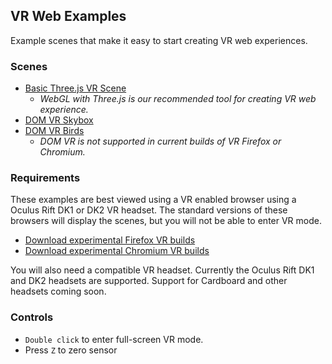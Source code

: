 ## VR Web Examples

Example scenes that make it easy to start creating VR web experiences.

### Scenes

* [Basic Three.js VR Scene](http://mozvr.github.io/vr-web-examples/threejs-vr-boilerplate/)
    - *WebGL with Three.js is our recommended tool for creating VR web experience.*
* [DOM VR Skybox](http://mozvr.github.io/vr-web-examples/domvr-skybox/)
* [DOM VR Birds](http://mozvr.github.io/vr-web-examples/domvr-birds/)
    - *DOM VR is not supported in current builds of VR Firefox or Chromium.*

### Requirements

These examples are best viewed using a VR enabled browser using a Oculus Rift DK1 or DK2 VR headset. The standard versions of these browsers will display the scenes, but you will not be able to enter VR mode.

* [Download experimental Firefox VR builds](http://mozvr.com/downloads.html)
* [Download experimental Chromium VR builds](https://drive.google.com/a/google.com/folderview?id=0BzudLt22BqGRbW9WTHMtOWMzNjQ&usp=sharing#list)

You will also need a compatible VR headset. Currently the Oculus Rift DK1 and DK2 headsets are supported. Support for Cardboard and other headsets coming soon.


### Controls

* `Double click` to enter full-screen VR mode.
* Press `Z` to zero sensor
